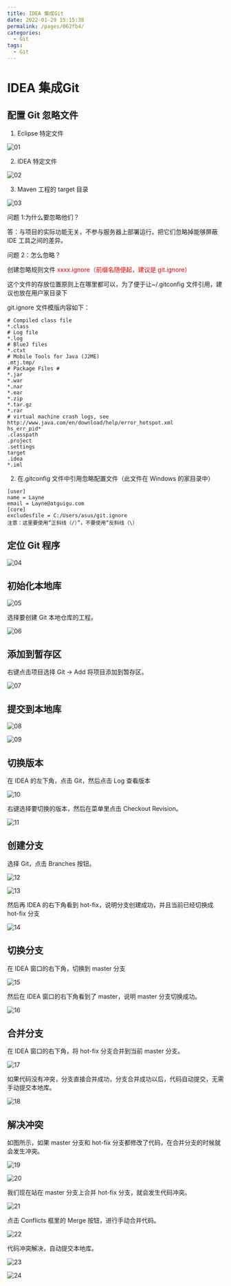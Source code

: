 ```yaml
---
title: IDEA 集成Git
date: 2022-01-29 15:15:38
permalink: /pages/062fb4/
categories:
  - Git
tags:
  - Git
---
```

# IDEA 集成Git

## 配置 Git 忽略文件

1. Eclipse 特定文件

![01](https://jsd.cdn.zzko.cn/gh/xustudyxu/image-hosting@master/studynotes/Git/images/06/01.png)

2. IDEA 特定文件

![02](https://jsd.cdn.zzko.cn/gh/xustudyxu/image-hosting@master/studynotes/Git/images/06/02.png)

3. Maven 工程的 target 目录

![03](https://jsd.cdn.zzko.cn/gh/xustudyxu/image-hosting@master/studynotes/Git/images/06/03.png)

问题 1:为什么要忽略他们？

答：与项目的实际功能无关，不参与服务器上部署运行。把它们忽略掉能够屏蔽 IDE 工具之间的差异。

问题 2：怎么忽略？

创建忽略规则文件 <font color="##dd0000">xxxx.ignore（前缀名随便起，建议是 git.ignore）</font>

这个文件的存放位置原则上在哪里都可以，为了便于让~/.gitconfig 文件引用，建议也放在用户家目录下

git.ignore 文件模版内容如下：

```shell
# Compiled class file
*.class
# Log file
*.log
# BlueJ files
*.ctxt
# Mobile Tools for Java (J2ME)
.mtj.tmp/
# Package Files #
*.jar
*.war
*.nar
*.ear
*.zip
*.tar.gz
*.rar
# virtual machine crash logs, see 
http://www.java.com/en/download/help/error_hotspot.xml
hs_err_pid*
.classpath
.project
.settings
target
.idea
*.iml
```

2. 在.gitconfig 文件中引用忽略配置文件（此文件在 Windows 的家目录中）

```shell
[user]
name = Layne
email = Layne@atguigu.com
[core]
excludesfile = C:/Users/asus/git.ignore
注意：这里要使用“正斜线（/）”，不要使用“反斜线（\）
```

## 定位 Git 程序

![04](https://jsd.cdn.zzko.cn/gh/xustudyxu/image-hosting@master/studynotes/Git/images/06/04.png)

## 初始化本地库

![05](https://jsd.cdn.zzko.cn/gh/xustudyxu/image-hosting@master/studynotes/Git/images/06/05.png)

选择要创建 Git 本地仓库的工程。

![06](https://jsd.cdn.zzko.cn/gh/xustudyxu/image-hosting@master/studynotes/Git/images/06/06.png)

 ## 添加到暂存区

右键点击项目选择 Git -> Add 将项目添加到暂存区。

![07](https://jsd.cdn.zzko.cn/gh/xustudyxu/image-hosting@master/studynotes/Git/images/06/07.png)

##  提交到本地库

![08](https://jsd.cdn.zzko.cn/gh/xustudyxu/image-hosting@master/studynotes/Git/images/06/08.png)

![09](https://jsd.cdn.zzko.cn/gh/xustudyxu/image-hosting@master/studynotes/Git/images/06/09.png)

## 切换版本

在 IDEA 的左下角，点击 Git，然后点击 Log 查看版本

![10](https://jsd.cdn.zzko.cn/gh/xustudyxu/image-hosting@master/studynotes/Git/images/06/10.png)

右键选择要切换的版本，然后在菜单里点击 Checkout Revision。

![11](https://jsd.cdn.zzko.cn/gh/xustudyxu/image-hosting@master/studynotes/Git/images/06/11.png)

## 创建分支

选择 Git，点击 Branches 按钮。

![12](https://jsd.cdn.zzko.cn/gh/xustudyxu/image-hosting@master/studynotes/Git/images/06/12.png)

![13](https://jsd.cdn.zzko.cn/gh/xustudyxu/image-hosting@master/studynotes/Git/images/06/13.png)

然后再 IDEA 的右下角看到 hot-fix，说明分支创建成功，并且当前已经切换成 hot-fix 分支

![14](https://jsd.cdn.zzko.cn/gh/xustudyxu/image-hosting@master/studynotes/Git/images/06/14.png)

## 切换分支

在 IDEA 窗口的右下角，切换到 master 分支

![15](https://jsd.cdn.zzko.cn/gh/xustudyxu/image-hosting@master/studynotes/Git/images/06/15.png)

然后在 IDEA 窗口的右下角看到了 master，说明 master 分支切换成功。

![16](https://jsd.cdn.zzko.cn/gh/xustudyxu/image-hosting@master/studynotes/Git/images/06/16.png)

## 合并分支

在 IDEA 窗口的右下角，将 hot-fix 分支合并到当前 master 分支。

![17](https://jsd.cdn.zzko.cn/gh/xustudyxu/image-hosting@master/studynotes/Git/images/06/17.png)

如果代码没有冲突，分支直接合并成功，分支合并成功以后，代码自动提交，无需手动提交本地库。

![18](https://jsd.cdn.zzko.cn/gh/xustudyxu/image-hosting@master/studynotes/Git/images/06/18.png)

## 解决冲突

如图所示，如果 master 分支和 hot-fix 分支都修改了代码，在合并分支的时候就会发生冲突。

![19](https://jsd.cdn.zzko.cn/gh/xustudyxu/image-hosting@master/studynotes/Git/images/06/19.png)

![20](https://jsd.cdn.zzko.cn/gh/xustudyxu/image-hosting@master/studynotes/Git/images/06/20.png)

我们现在站在 master 分支上合并 hot-fix 分支，就会发生代码冲突。

![21](https://jsd.cdn.zzko.cn/gh/xustudyxu/image-hosting@master/studynotes/Git/images/06/21.png)

点击 Conflicts 框里的 Merge 按钮，进行手动合并代码。

![22](https://jsd.cdn.zzko.cn/gh/xustudyxu/image-hosting@master/studynotes/Git/images/06/22.png)

代码冲突解决，自动提交本地库。

![23](https://jsd.cdn.zzko.cn/gh/xustudyxu/image-hosting@master/studynotes/Git/images/06/23.png)

![24](https://jsd.cdn.zzko.cn/gh/xustudyxu/image-hosting@master/studynotes/Git/images/06/24.png)

